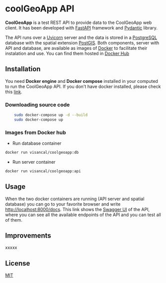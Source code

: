 # coolGeoApp API

**CoolGeoApp** is a test REST API to provide data to the CoolGeoApp web client.
It has been developed with [FastAPI](https://fastapi.tiangolo.com/) framework and [Pydantic](https://pydantic-docs.helpmanual.io/) library.

The API runs over a [Uvicorn](https://www.uvicorn.org/) server and the data is stored in a [PostgreSQL](https://www.postgresql.org/) database with the spatial extension [PostGIS](https://postgis.net/).
Both components, server with API and database, are available as images of [Docker](https://www.docker.com/) to facilitate their instalation and use. You can find them hosted in [Docker Hub](https://hub.docker.com/r/visancal/coolgeoapp)


## Installation

You need **Docker engine** and **Docker compose** installed in your computed to run the CoolGeoApp API. If you don't have docker installed, please check this [link](https://docs.docker.com/engine/install/).

### Downloading source code

```bash
    sudo docker-compose up -d --build
    sudo docker-compose up 
```
### Images from Docker hub

* Run database container 
  
```bash
docker run visancal/coolgeoapp:db
```
* Run server container
  
```bash
docker run visancal/coolgeoapp:api
```

## Usage

When the two docker containers are running (API server and spatial database) you can go to your favorite browser and write [http://localhost:8000/docs](http://localhost:8000/docs).
This link shows the [Swagger UI](https://swagger.io/) of the API, where you can see all the available endpoints of the API and you can test all of them.  

## Improvements
xxxxx

## License
[MIT](https://choosealicense.com/licenses/mit/)